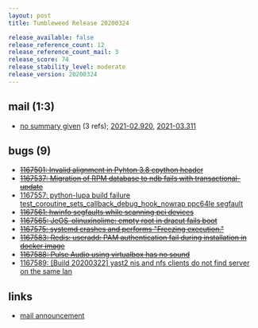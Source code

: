 ```yaml
---
layout: post
title: Tumbleweed Release 20200324

release_available: false
release_reference_count: 12
release_reference_count_mail: 3
release_score: 74
release_stability_level: moderate
release_version: 20200324
---
```


## mail (1:3)

- [no summary given](https://github.com/boombatower/tumbleweed-review/issues/10) (3 refs); [2021-02.920](https://github.com/boombatower/tumbleweed-review/issues/10), [2021-03.311](https://github.com/boombatower/tumbleweed-review/issues/10)

## bugs (9)

<!--more-->

- ~~[1167501: Invalid alignment in Pyhton 3.8 cpython header](https://bugzilla.opensuse.org/show_bug.cgi?id=1167501)~~
- ~~[1167537: Migration of RPM database to ndb fails with transactional-update](https://bugzilla.opensuse.org/show_bug.cgi?id=1167537)~~
- [1167557: python-lupa build failure test_coroutine_sets_callback_debug_hook_nowrap ppc64le segfault](https://bugzilla.opensuse.org/show_bug.cgi?id=1167557)
- ~~[1167561: hwinfo segfaults while scanning pci devices](https://bugzilla.opensuse.org/show_bug.cgi?id=1167561)~~
- ~~[1167565: JeOS-olinuxinolime: empty root in dracut fails boot](https://bugzilla.opensuse.org/show_bug.cgi?id=1167565)~~
- ~~[1167575: systemd crashes and performs "Freezing execution."](https://bugzilla.opensuse.org/show_bug.cgi?id=1167575)~~
- ~~[1167583: Redis: useradd: PAM authentication fail during installation in docker image](https://bugzilla.opensuse.org/show_bug.cgi?id=1167583)~~
- ~~[1167588: Pulse Audio using virtualbox has no sound](https://bugzilla.opensuse.org/show_bug.cgi?id=1167588)~~
- [1167589: \[Build 20200322\] yast2 nis and nfs clients do not find server on the same lan](https://bugzilla.opensuse.org/show_bug.cgi?id=1167589)



## links

- [mail announcement](https://github.com/boombatower/tumbleweed-review/issues/10)
